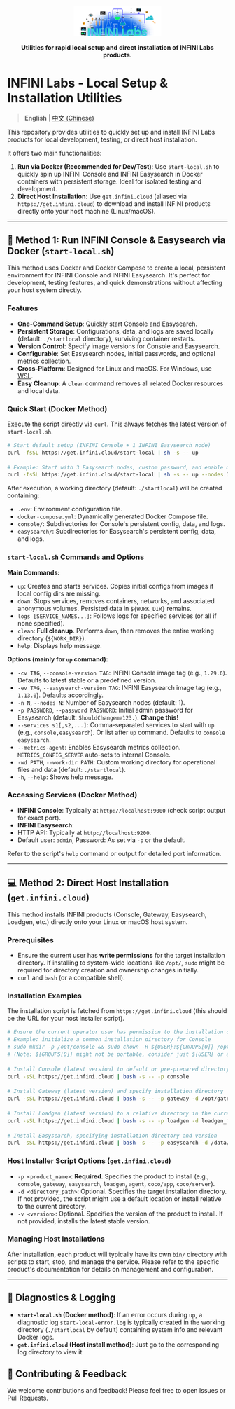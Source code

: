 <p align="center">
<a href="https://infinilabs.com/"><img src="docs/images/infinilabs.svg" alt="INFINI Labs Logo" width="200px"></a>
</p>

<p align="center">
<strong>Utilities for rapid local setup and direct installation of INFINI Labs products.</strong>
</p>

# INFINI Labs - Local Setup & Installation Utilities

> **English** | [中文 (Chinese)](README_zh.md)

This repository provides utilities to quickly set up and install INFINI Labs products for local development, testing, or direct host installation.

It offers two main functionalities:

1. **Run via Docker (Recommended for Dev/Test)**: Use `start-local.sh` to quickly spin up INFINI Console and INFINI Easysearch in Docker containers with persistent storage. Ideal for isolated testing and development.
2. **Direct Host Installation**: Use `get.infini.cloud` (aliased via `https://get.infini.cloud`) to download and install INFINI products directly onto your host machine (Linux/macOS).

---

## 🐳 Method 1: Run INFINI Console & Easysearch via Docker (`start-local.sh`)

This method uses Docker and Docker Compose to create a local, persistent environment for INFINI Console and INFINI Easysearch. It's perfect for development, testing features, and quick demonstrations without affecting your host system directly.

### Features

* **One-Command Setup**: Quickly start Console and Easysearch.
* **Persistent Storage**: Configurations, data, and logs are saved locally (default: `./startlocal` directory), surviving container restarts.
* **Version Control**: Specify image versions for Console and Easysearch.
* **Configurable**: Set Easysearch nodes, initial passwords, and optional metrics collection.
* **Cross-Platform**: Designed for Linux and macOS. For Windows, use [WSL](https://learn.microsoft.com/en-us/windows/wsl/install).
* **Easy Cleanup**: A `clean` command removes all related Docker resources and local data.

### Quick Start (Docker Method)

Execute the script directly via `curl`. This always fetches the latest version of `start-local.sh`.

```bash
# Start default setup (INFINI Console + 1 INFINI Easysearch node)
curl -fsSL https://get.infini.cloud/start-local | sh -s -- up

# Example: Start with 3 Easysearch nodes, custom password, and enable metrics
curl -fsSL https://get.infini.cloud/start-local | sh -s -- up --nodes 3 --password "MySecurePass123." --metrics-agent
```

After execution, a working directory (default: `./startlocal`) will be created containing:
* `.env`: Environment configuration file.
* `docker-compose.yml`: Dynamically generated Docker Compose file.
* `console/`: Subdirectories for Console's persistent config, data, and logs.
* `easysearch/`: Subdirectories for Easysearch's persistent config, data, and logs.

### `start-local.sh` Commands and Options

**Main Commands:**

* `up`: Creates and starts services. Copies initial configs from images if local config dirs are missing.
* `down`: Stops services, removes containers, networks, and associated anonymous volumes. Persisted data in `${WORK_DIR}` remains.
* `logs [SERVICE_NAMES...]`: Follows logs for specified services (or all if none specified).
* `clean`: **Full cleanup**. Performs `down`, then removes the entire working directory (`${WORK_DIR}`).
* `help`: Displays help message.

**Options (mainly for `up` command):**

* `-cv TAG`, `--console-version TAG`: INFINI Console image tag (e.g., `1.29.6`). Defaults to latest stable or a predefined version.
* `-ev TAG`, `--easysearch-version TAG`: INFINI Easysearch image tag (e.g., `1.13.0`). Defaults accordingly.
* `-n N`, `--nodes N`: Number of Easysearch nodes (default: 1).
* `-p PASSWORD`, `--password PASSWORD`: Initial admin password for Easysearch (default: `ShouldChangeme123.`). **Change this!**
* `--services s1[,s2,...]`: Comma-separated services to start with `up` (e.g., `console,easysearch`). Or list after `up` command. Defaults to `console easysearch`.
* `--metrics-agent`: Enables Easysearch metrics collection. `METRICS_CONFIG_SERVER` auto-sets to internal Console.
* `-wd PATH`, `--work-dir PATH`: Custom working directory for operational files and data (default: `./startlocal`).
* `-h`, `--help`: Shows help message.

### Accessing Services (Docker Method)

* **INFINI Console**: Typically at `http://localhost:9000` (check script output for exact port).
* **INFINI Easysearch**:
* HTTP API: Typically at `http://localhost:9200`.
* Default user: `admin`, Password: As set via `-p` or the default.

Refer to the script's `help` command or output for detailed port information.

---

## 💻 Method 2: Direct Host Installation (`get.infini.cloud`)

This method installs INFINI products (Console, Gateway, Easysearch, Loadgen, etc.) directly onto your Linux or macOS host system.

### Prerequisites

* Ensure the current user has **write permissions** for the target installation directory. If installing to system-wide locations like `/opt/`, `sudo` might be required for directory creation and ownership changes initially.
* `curl` and `bash` (or a compatible shell).

### Installation Examples

The installation script is fetched from `https://get.infini.cloud` (this should be the URL for your host installer script).

```bash
# Ensure the current operator user has permission to the installation directory.
# Example: initialize a common installation directory for Console
# sudo mkdir -p /opt/console && sudo chown -R ${USER}:${GROUPS[0]} /opt/console
# (Note: ${GROUPS[0]} might not be portable, consider just ${USER} or a specific group)

# Install Console (latest version) to default or pre-prepared directory
curl -sSL https://get.infini.cloud | bash -s -- -p console

# Install Gateway (latest version) and specify installation directory
curl -sSL https://get.infini.cloud | bash -s -- -p gateway -d /opt/gateway

# Install Loadgen (latest version) to a relative directory in the current path
curl -sSL https://get.infini.cloud | bash -s -- -p loadgen -d loadgen_files

# Install Easysearch, specifying installation directory and version
curl -sSL https://get.infini.cloud | bash -s -- -p easysearch -d /data/my_easysearch -v 1.13.0
```

### Host Installer Script Options (`get.infini.cloud`)


* `-p <product_name>`: **Required**. Specifies the product to install (e.g., `console`, `gateway`, `easysearch`, `loadgen`, `agent`, `coco/app`, `coco/server`).
* `-d <directory_path>`: Optional. Specifies the target installation directory. If not provided, the script might use a default location or install relative to the current directory.
* `-v <version>`: Optional. Specifies the version of the product to install. If not provided, installs the latest stable version.

### Managing Host Installations

After installation, each product will typically have its own `bin/` directory with scripts to start, stop, and manage the service. Please refer to the specific product's documentation for details on management and configuration.

---

## 📝 Diagnostics & Logging

* **`start-local.sh` (Docker method)**: If an error occurs during `up`, a diagnostic log `start-local-error.log` is typically created in the working directory (`./startlocal` by default) containing system info and relevant Docker logs.
* **`get.infini.cloud` (Host install method)**: Just go to the corresponding log directory to view it

## 🤝 Contributing & Feedback

We welcome contributions and feedback! Please feel free to open Issues or Pull Requests.
